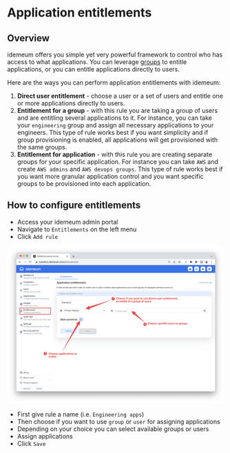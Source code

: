 # Application entitlements

## Overview

idemeum offers you simple yet very powerful framework to control who has access to what applications. You can leverage [groups](./group-management.html) to entitle applications, or you can entitle applications directly to users.

Here are the ways you can perform application entitlements with idemeum:

1. **Direct user entitlement** - choose a user or a set of users and entitle one or more applications directly to users.
2. **Entitlement for a group** - with this rule you are taking a group of users and are entitling several applications to it. For instance, you can take your `engineering` group and assign all necessary applications to your engineers. This type of rule works best if you want simplicity and if group provisioning is enabled, all applications will get provisioned with the same groups.
3. **Entitlement for application** - with this rule you are creating separate groups for your specific application. For instance you can take `AWS` and create `AWS admins` and `AWS devops groups`. This type of rule works best if you want more granular application control and you want specific groups to be provisioned into each application.

## How to configure entitlements

* Access your idemeum admin portal
* Navigate to `Entitlements` on the left menu
* Click `Add rule`

![Add rule](./images/entitlements/add-rule.png)

* First give rule a name (i.e. `Engineering apps`)
* Then choose if you want to use `group` or `user` for assigning applications
* Depending on your choice you can select available groups or users
* Assign applications
* Click `Save`